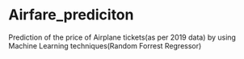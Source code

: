 # Airfare_prediciton
Prediction of the price of Airplane tickets(as per 2019 data) by using Machine Learning techniques(Random Forrest Regressor)
